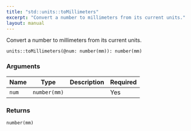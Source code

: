 ```yaml
---
title: "std::units::toMillimeters"
excerpt: "Convert a number to millimeters from its current units."
layout: manual
---
```


Convert a number to millimeters from its current units.



```kcl
units::toMillimeters(@num: number(mm)): number(mm)
```


### Arguments

| Name | Type | Description | Required |
|----------|------|-------------|----------|
| `num` | `number(mm)` |  | Yes |

### Returns

`number(mm)`



